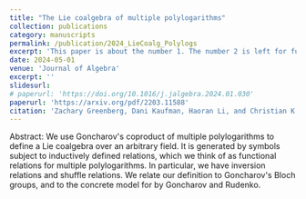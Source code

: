 ```yaml
---
title: "The Lie coalgebra of multiple polylogarithms"
collection: publications
category: manuscripts
permalink: /publication/2024_LieCoalg_Polylogs
excerpt: 'This paper is about the number 1. The number 2 is left for future work.'
date: 2024-05-01
venue: 'Journal of Algebra'
excerpt: ''
slidesurl:
# paperurl: 'https://doi.org/10.1016/j.jalgebra.2024.01.030'
paperurl: 'https://arxiv.org/pdf/2203.11588'
citation: 'Zachary Greenberg, Dani Kaufman, Haoran Li, and Christian K. Zickert. The Lie coalgebra of multiple polylogarithms. <i>J. Algebra</i>, 645:164–182, 2024.'
---
```


Abstract: We use Goncharov's coproduct of multiple polylogarithms to define a Lie coalgebra over an arbitrary field. It is generated by symbols subject to inductively defined relations, which we think of as functional relations for multiple polylogarithms. In particular, we have inversion relations and shuffle relations. We relate our definition to Goncharov's Bloch groups, and to the concrete model for by Goncharov and Rudenko.

